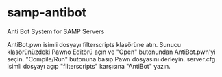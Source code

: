 # samp-antibot
Anti Bot System for SAMP Servers

AntiBot.pwn isimli dosyayı filterscripts klasörüne atın. Sunucu klasörünüzdeki Pawno Editörü açın ve "Open" butonundan AntiBot.pwn'yi seçin. "Compile/Run" butonuna basıp Pawn dosyasını derleyin. server.cfg isimli dosyayı açıp "filterscripts" karşısına "AntiBot" yazın.
